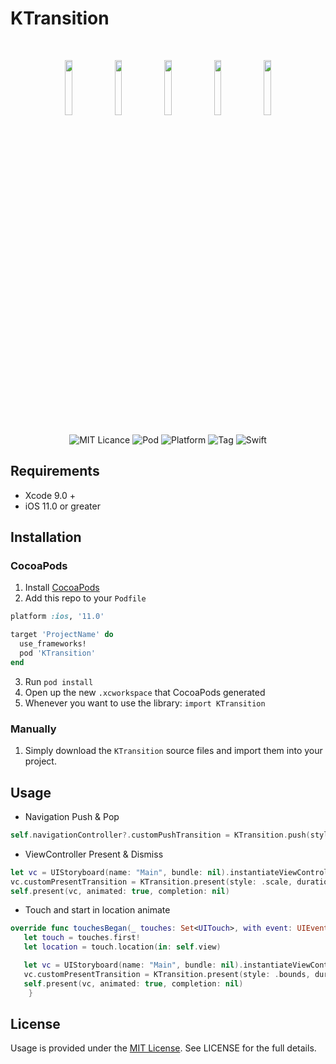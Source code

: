 # KTransition

<br><p align="center">
<img src="https://user-images.githubusercontent.com/16580898/64100900-48eefb80-cd75-11e9-94ea-7da53c6b1f1a.gif" width="15%"/> 
<img src="https://user-images.githubusercontent.com/16580898/64100929-5c9a6200-cd75-11e9-9c8c-a2109f72291b.gif" width="15%"/>
<img src="https://user-images.githubusercontent.com/16580898/64100962-6c19ab00-cd75-11e9-99f7-b8232e8e606f.gif" width="15%"/>
<img src="https://user-images.githubusercontent.com/16580898/64100992-79369a00-cd75-11e9-8d78-ac827dd386b3.gif" width="15%"/>
<img src="https://user-images.githubusercontent.com/16580898/64101014-89e71000-cd75-11e9-805a-c94efe097f94.gif" width="15%"/>
</p>

<p align="center">
  <img alt="MIT Licance" src="https://img.shields.io/github/license/KenanAtmaca/KTransition"/>
  <img alt="Pod" src="https://img.shields.io/cocoapods/v/KTransition"/>
  <img alt="Platform" src="https://img.shields.io/cocoapods/p/KTransition">
  <img alt="Tag" src="https://img.shields.io/github/v/tag/KenanAtmaca/KTransition"/>
  <img alt="Swift" src="https://img.shields.io/badge/Swift-4.2%2B-orange"/>
</p>

## Requirements

- Xcode 9.0 +
- iOS 11.0 or greater

## Installation

### CocoaPods

1. Install [CocoaPods](http://cocoapods.org)
2. Add this repo to your `Podfile`

```ruby
platform :ios, '11.0'

target 'ProjectName' do
  use_frameworks!
  pod 'KTransition'
end
```

3. Run `pod install`
4. Open up the new `.xcworkspace` that CocoaPods generated
5. Whenever you want to use the library: `import KTransition`

### Manually

1. Simply download the `KTransition` source files and import them into your project.

## Usage

- Navigation Push & Pop

```Swift
self.navigationController?.customPushTransition = KTransition.push(style: .top, duration: 0.5)
```

- ViewController Present & Dismiss

```Swift
let vc = UIStoryboard(name: "Main", bundle: nil).instantiateViewController(withIdentifier: "OtherVC") as! OtherVC
vc.customPresentTransition = KTransition.present(style: .scale, duration: 0.5, startFrame: nil)
self.present(vc, animated: true, completion: nil)
```

- Touch and start in location animate

```Swift
override func touchesBegan(_ touches: Set<UITouch>, with event: UIEvent?) {
   let touch = touches.first!
   let location = touch.location(in: self.view)

   let vc = UIStoryboard(name: "Main", bundle: nil).instantiateViewController(withIdentifier: "OtherVC") as! OtherVC
   vc.customPresentTransition = KTransition.present(style: .bounds, duration: 0.5, startFrame: location)
   self.present(vc, animated: true, completion: nil)
    }
```

## License
Usage is provided under the [MIT License](http://http//opensource.org/licenses/mit-license.php). See LICENSE for the full details.
